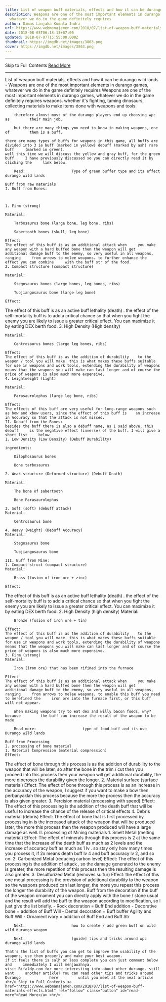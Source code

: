 ```yaml
---
title: List of weapon buff materials, effects and how it can be durango wild lands
description: Weapons are one of the most important elements in durango games,
  whatever we do in the game definitely requires
author: Dimas Lanjaka Kumala Indra
url: https://www.webmanajemen.com/2018/07/list-of-weapon-buff-materials-effects.html
date: 2018-08-05T06:18:13+07:00
updated: 2018-07-07T15:55:00.000Z
thumbnail: https://imgdb.net/images/3863.png
cover: https://imgdb.net/images/3863.png
---
```


<hr/> Skip to Full Contents <a href="https://www.webmanajemen.com/2018/07/list-of-weapon-buff-materials-effects.html" rel="follow" class="button" id="read-more">Read More</a> <hr/> List of weapon buff materials, effects and how it can be durango wild lands - Weapons are one of the most important elements in durango games, whatever we do in the game definitely requires Weapons are one of the most important elements in durango games,         whatever we do in the game definitely requires weapons. whether it's         fighting, taming dinosaurs, collecting materials to make items done         with weapons and tools.     
    
        therefore almost most of the durango players end up choosing wpc as         their main job.     
    
        but there are many things you need to know in making weapons, one of         them is a buff.     

    there are many types of buffs for weapons in this game, all buffs are     divided into 3 ie buff (marked in yellow) debuff (marked by ash) rare buff     (marked in green). 
    well this time we will discuss the yellow and gray buff, for the green buff     I have previously discussed so you can directly read it by clicking the     link below. 
    
        Read:                     Type of green buffer type and its effect durango wild lands             
 
    Buff from raw materials 
    I. Buff from Bones: 
    
    

    1. Firm (strong) 
    
    Material: 
    
        Tarbosaurus bone (large bone, leg bone, ribs)     
    
        Sabertooth bones (skull, leg bone)     

    Effect: 
    The effect of this buff is as an additional attack when     you make any weapon with a hard buffed bone then the weapon will get     additional damage buff to the enemy, so very useful in all weapons, ranging     from arrows to melee weapons. to further enhance the effect you can combine     with the buff str of the food. 
    2. Compact structure (compact structure) 
    
    Material: 
    
        Stegosaurus bones (large bones, leg bones, ribs)     
    
        Tuojiangosaurus bone (large leg bone)     

    Effect: 
The effect of this buff is as an    active buff lethality (death) . the effect of the     self-mortality buff is to add a critical chance so that when you fight the     enemy you are likely to issue a greater critical effect. You can maximize     it by eating DEX berth food. 
    3. High Density (High density) 
    
    Material: 
    
        Centrosaurus bones (large leg bones, ribs)     

    Effect: 
    The effect of this buff is as the addition of durability    to the weapon / tool you will make. this is what makes these buffs suitable     for use in weapons and work tools, extending the durability of weapons     means that the weapons you will make can last longer and of course the     price of weapons is also much more expensive. 
    4. Leightweight (Light) 
    
    Material: 
    
        Parasaurolophus (large leg bone, ribs)     

    Effect: 
    The effects of this buff are very useful for long-range weapons such as bow and xbow users, since the effect of this buff is    an increase in Accuracy so that the attack is not missed. 
    II. Debuff from the Bones: 
    besides the buff there is also a debuff name, as I said above, this debuff     is the negative effect (inverse) of the buff. I will give a short list     below 
    1. Low Density (Low Density) (Debuff Durability) 
    
    ingredients: 
    
        Dilophosaurus bones     
    
        Bone tarbosaurus     

    2. Weak structure (Deformed structure) (Debuff Death) 
    
    Material: 
    
        The bone of sabertooth     
    
        Bone Parasaurolophus     

    3. Soft (soft) (debuff attack) 
    Material: 
    
        Centrosaurus bone     

    4. Heavy (weight) (Debuff Accuracy) 
    Material: 
    
        Stegosaurus bone     
    
        Tuojiangosaurus bone     

    III. Buff from Mine: 
    1. Compact struct (compact structure) 
    Material: 
    
        Brass (fusion of iron ore + zinc)     

    Effect: 
The effect of this buff is as an    active buff lethality (death) . the effect of the     self-mortality buff is to add a critical chance so that when you fight the     enemy you are likely to issue a greater critical effect. You can maximize     it by eating DEX berth food. 
    2. High Density (high density) 
    Material: 
    
        Bronze (fusion of iron ore + tin)     

    Effect: 
    The effect of this buff is as the addition of durability    to the weapon / tool you will make. this is what makes these buffs suitable     for use in weapons and work tools, extending the durability of weapons     means that the weapons you will make can last longer and of course the     price of weapons is also much more expensive. 
    3. Firm (strong) 
    Material: 
    
        Iron (iron ore) that has been rifined into the furnace     

    Effect 
    The effect of this buff is as an additional attack when     you make any weapon with a hard buffed bone then the weapon will get     additional damage buff to the enemy, so very useful in all weapons, ranging     from arrows to melee weapons. to enable this buff you need to merefined the     iron ore into the furnace first, or this buff will not appear. 
    
        When making weapons try to eat dex and willy bacon foods, why? because         the buff can increase the result of the weapon to be made     
    
        Read more:                     type of food buff and its use Durango wild lands             

    Buff from Processing 
    I. processing of bone material 
    1. Material Compression (material compression) 
    Effect: 
The effect of bone through this process is as the    addition of durability to the weapon that will be later,     so after the bone in the trim / cut then you proceed into this process then     your weapon will get additional durability, the more diperoses the     durability given the longer. 
    2. Material surface (surface material) 
    Effect: 
The effect of bone through this process is as    an increase in the accuracy of the weapon, I suggest if     you want to make a bow then perbanyaklah this process because the more the     process then the accuracy is also given greater. 
    3. Percision material (processing with speed) 
    Effect: 
    The effect of this processing is the addition of the death buff that will     be useful to increase the chance of the release of critical effects 
    4. Debris material (debris) 
    Effect: 
    The effect of bone that is first processed by processing in is the     increased attack of the weapon that will be produced later, the more this     process then the weapon produced will have a large damage as well. 
    II. processing of Mining materials 
    1. Smelt Metal (melting material) 
    Effect: 
    The effect of minerals through this process is 2 at the same time that the             increase of the death buff as much as 2 levels and the increase of         accuracy buff as much as 1 lv         . so stay only how many times you process it, if 2x means death buff lv 4     and buff accuracy lv 2, and so on. 
    2. Carbonized Metal (reducing carbon level) 
    Effect: 
    The effect of this processing is the addition of attack ,     so the damage generated to the enemy is greater, the more repetition of     this process then the resulting damage is also greater. 
    3. Desulfurized Metal (removes sulfur) 
    Effect: 
the effect of this one metal processing is the    provision of additional durability to the weapon so the     weapons produced can last longer, the more you repeat this process the     longer the durability of the weapon. 
    Buff from the decoration 
    if the buff of the weapon ornament you can directly apply with the bone /     stone usual and the result will add the buff to the weapon according to     modification, so I just give the list briefly. 
    - Rock decoration = Buff End addition 
    - Decorative bone = addition of Buff Will 
    - Dental decoration = Buff buffer Agility and Buff Will 
    - Ornament ivory = addition of Buff End and Buff Str 
    
        Next:                     how to create / add green buff on wild wild durango weapon             
    
        Next:                     [guide] tips and tricks around wpc durango wild lands             

    That's the list of buffs you can get to improve the usability of the     weapons, use them properly and make your best weapon. 
    if it feels there is salh or less complete you can just comment below and     immediately I will menjawahnya. 
    visit Rifaldy.com for more interesting info about other durango. still want     another artikle? You can read other tips and tricks around Durango             here         until you meet at the next article <hr/> Skip to Full Contents <a href="https://www.webmanajemen.com/2018/07/list-of-weapon-buff-materials-effects.html" rel="follow" class="button" id="read-more">Read More</a> <hr/>